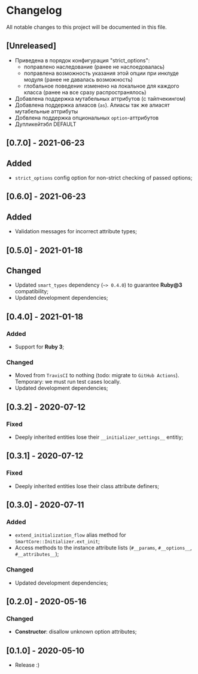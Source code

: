 # Changelog
All notable changes to this project will be documented in this file.

## [Unreleased]
- Приведена в порядок конфигурация "strict_options":
  - поправлено наследование (ранее не наслоедовалась)
  - поправлена возможность указания этой опции при инклуде модуля (ранее не давалась возможность)
  - глобальное поведение изменено на локальное для каждого класса (ранее на все сразу распространялось)
- Добавлена поддержка мутабельных аттрибутов (с тайпчекингом)
- Добавлена поддержка алиасов (`as`). Алиасы так же алиасят мутабельные аттрибуты
- Добвлена поддержка опциональных `option`-аттрибутов
- Дупликейтэбл DEFAULT

## [0.7.0] - 2021-06-23
## Added
- `strict_options` config option for non-strict checking of passed options;

## [0.6.0] - 2021-06-23
## Added
- Validation messages for incorrect attribute types;

## [0.5.0] - 2021-01-18
## Changed
- Updated `smart_types` dependency (`~> 0.4.0`) to guarantee **Ruby@3** compatibility;
- Updated development dependencies;

## [0.4.0] - 2021-01-18
### Added
- Support for **Ruby 3**;

### Changed
- Moved from `TravisCI` to nothing (todo: migrate to `GitHub Actions`).
  Temporary: we must run test cases locally.
- Updated development dependencies;

## [0.3.2] - 2020-07-12
### Fixed
- Deeply inherited entities lose their `__initializer_settings__` entitiy;

## [0.3.1] - 2020-07-12
### Fixed
- Deeply inherited entities lose their class attribute definers;

## [0.3.0] - 2020-07-11
### Added
- `extend_initialization_flow` alias method for `SmartCore::Initializer.ext_init`;
- Access methods to the instance attribute lists (`#__params`, `#__options__`, `#__attributes__`);

### Changed
- Updated development dependencies;

## [0.2.0] - 2020-05-16
### Changed
- **Constructor**: disallow unknown option attributes;

## [0.1.0] - 2020-05-10
- Release :)
